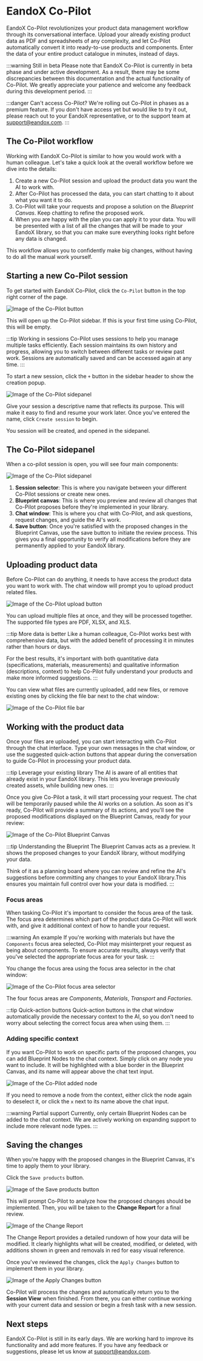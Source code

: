 # EandoX Co-Pilot

EandoX Co-Pilot revolutionizes your product data management workflow through its conversational interface. Upload your already existing product data as PDF and spreadsheets of any complexity, and let Co-Pilot automatically convert it into ready-to-use products and components. Enter the data of your entire product catalogue in minutes, instead of days.

:::warning Still in beta
Please note that EandoX Co-Pilot is currently in beta phase and under active development. As a result, there may be some discrepancies between this documentation and the actual functionality of Co-Pilot. We greatly appreciate your patience and welcome any feedback during this development period.
:::

:::danger Can't access Co-Pilot?
We're rolling out Co-Pilot in phases as a premium feature. If you don't have access yet but would like to try it out, please reach out to your EandoX representative, or to the support team at [support@eandox.com](mailto:support@eandox.com).
:::

## The Co-Pilot workflow

Working with EandoX Co-Pilot is similar to how you would work with a human colleague. Let's take a quick look at the overall workflow before we dive into the details:

1. Create a new Co-Pilot session and upload the product data you want the AI to work with.
2. After Co-Pilot has processed the data, you can start chatting to it about what you want it to do.
3. Co-Pilot will take your requests and propose a solution on the _Blueprint Canvas_. Keep chatting to refine the proposed work.
4. When you are happy with the plan you can apply it to your data. You will be presented with a list of all the changes that will be made to your EandoX library, so that you can make sure everything looks right before any data is changed.

This workflow allows you to confidently make big changes, without having to do all the manual work yourself.

## Starting a new Co-Pilot session

To get started with EandoX Co-Pilot, click the `Co-Pilot` button in the top right corner of the page.

![Image of the Co-Pilot button](/images/copilot/button.jpg)

This will open up the Co-Pilot sidebar. If this is your first time using Co-Pilot, this will be empty.

:::tip Working in sessions
Co-Pilot uses sessions to help you manage multiple tasks efficiently. Each session maintains its own history and progress, allowing you to switch between different tasks or review past work. Sessions are automatically saved and can be accessed again at any time.
:::

To start a new session, click the `+` button in the sidebar header to show the creation popup.

![Image of the Co-Pilot sidepanel](/images/copilot/session-button.jpg)

Give your session a descriptive name that reflects its purpose. This will make it easy to find and resume your work later. Once you've entered the name, click `Create session` to begin.

You session will be created, and opened in the sidepanel.

## The Co-Pilot sidepanel

When a co-pilot session is open, you will see four main components:

![Image of the Co-Pilot sidepanel](/images/copilot/sidepanel-anatomy.jpg)

1. **Session selector**: This is where you navigate between your different Co-Pilot sessions or create new ones.
2. **Blueprint canvas**: This is where you preview and review all changes that Co-Pilot proposes before they're implemented in your library.
3. **Chat window**: This is where you chat with Co-Pilot, and ask questions, request changes, and guide the AI's work.
4. **Save button**: Once you're satisfied with the proposed changes in the Blueprint Canvas, use the save button to initiate the review process. This gives you a final opportunity to verify all modifications before they are permanently applied to your EandoX library.

## Uploading product data

Before Co-Pilot can do anything, it needs to have access the product data you want to work with. The chat window will prompt you to upload product related files.

![Image of the Co-Pilot upload button](/images/copilot/upload-area.jpg)

You can upload multiple files at once, and they will be processed together. The supported file types are PDF, XLSX, and XLS.

:::tip More data is better
Like a human colleague, Co-Pilot works best with comprehensive data, but with the added benefit of processing it in minutes rather than hours or days.

For the best results, it's important with both quantitative data (specifications, materials, measurements) and qualitative information (descriptions, context) to help Co-Pilot fully understand your products and make more informed suggestions.
:::

You can view what files are currently uploaded, add new files, or remove existing ones by clicking the file bar next to the chat window:

![Image of the Co-Pilot file bar](/images/copilot/file-bar.jpg)

## Working with the product data

Once your files are uploaded, you can start interacting with Co-Pilot through the chat interface. Type your own messages in the chat window, or use the suggested quick-action buttons that appear during the conversation to guide Co-Pilot in processing your product data.

:::tip Leverage your existing library
The AI is aware of all entities that already exist in your EandoX library. This lets you leverage previously created assets, while building new ones.
:::

Once you give Co-Pilot a task, it will start processing your request. The chat will be temporarily paused while the AI works on a solution. As soon as it's ready, Co-Pilot will provide a summary of its actions, and you'll see the proposed modifications displayed on the Blueprint Canvas, ready for your review:

![Image of the Co-Pilot Blueprint Canvas](/images/copilot/blueprint-canvas.jpg)

:::tip Understanding the Blueprint
The Blueprint Canvas acts as a preview. It shows the proposed changes to your EandoX library, without modifying your data.

Think of it as a planning board where you can review and refine the AI's suggestions before committing any changes to your EandoX library.This ensures you maintain full control over how your data is modified.
:::

### Focus areas

When tasking Co-Pilot it's important to consider the focus area of the task. The focus area determines which part of the product data Co-Pilot will work with, and give it additional context of how to handle your request.

:::warning An example
If you're working with materials but have the `Components` focus area selected, Co-Pilot may misinterpret your request as being about components. To ensure accurate results, always verify that you've selected the appropriate focus area for your task.
:::

You change the focus area using the focus area selector in the chat window:

![Image of the Co-Pilot focus area selector](/images/copilot/focus-area-selector.jpg)

The four focus areas are _Components_, _Materials_, _Transport_ and _Factories_.

:::tip Quick-action buttons
Quick-action buttons in the chat window automatically provide the necessary context to the AI, so you don't need to worry about selecting the correct focus area when using them.
:::

### Adding specific context

If you want Co-Pilot to work on specific parts of the proposed changes, you can add Blueprint Nodes to the chat context. Simply click on any node you want to include. It will be highlighted with a blue border in the Blueprint Canvas, and its name will appear above the chat text input.

![Image of the Co-Pilot added node](/images/copilot/contexed-nodes.jpg)

If you need to remove a node from the context, either click the node again to deselect it, or click the `x` next to its name above the chat input.

:::warning Partial support
Currently, only certain Blueprint Nodes can be added to the chat context. We are actively working on expanding support to include more relevant node types.
:::

## Saving the changes

When you're happy with the proposed changes in the Blueprint Canvas, it's time to apply them to your library.

Click the `Save products` button.

![Image of the Save products button](/images/copilot/save-button.jpg)

This will prompt Co-Pilot to analyze how the proposed changes should be implemented. Then, you will be taken to the **Change Report** for a final review.

![Image of the Change Report](/images/copilot/change-report.jpg)

The Change Report provides a detailed rundown of how your data will be modified. It clearly highlights what will be created, modified, or deleted, with additions shown in green and removals in red for easy visual reference.

Once you've reviewed the changes, click the `Apply Changes` button to implement them in your library.

![Image of the Apply Changes button](/images/copilot/apply-button.jpg)

Co-Pilot will process the changes and automatically return you to the **Session View** when finished. From there, you can either continue working with your current data and session or begin a fresh task with a new session.

## Next steps

EandoX Co-Pilot is still in its early days. We are working hard to improve its functionality and add more features. If you have any feedback or suggestions, please let us know at [support@eandox.com](mailto:support@eandox.com).
